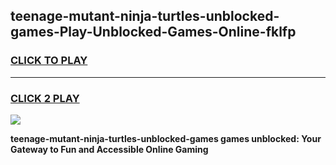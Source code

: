 
## teenage-mutant-ninja-turtles-unblocked-games-Play-Unblocked-Games-Online-fklfp
<h3>
<a href="https://premium76.site?title=teenage-mutant-ninja-turtles-unblocked-games&ref=25A">CLICK TO PLAY</a></h3>
<hr>

<h3>
<a href="https://premium76.site?title=teenage-mutant-ninja-turtles-unblocked-games&ref=25A">CLICK 2 PLAY</a>
  
</h3>

<a href="https://premium76.site?title=teenage-mutant-ninja-turtles-unblocked-games&ref=25A"><img src="https://clearcache.store/games.png"></a>


**teenage-mutant-ninja-turtles-unblocked-games games unblocked: Your Gateway to Fun and Accessible Online Gaming**
